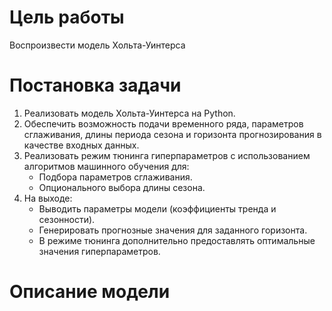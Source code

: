 # Цель работы

Воспроизвести модель Хольта-Уинтерса 

# Постановка задачи

1. Реализовать модель Хольта-Уинтерса на Python.
2. Обеспечить возможность подачи временного ряда, параметров сглаживания, длины периода сезона и горизонта прогнозирования в качестве входных данных.
3. Реализовать режим тюнинга гиперпараметров с использованием алгоритмов машинного обучения для:
    - Подбора параметров сглаживания.
    - Опционального выбора длины сезона.
4. На выходе:
    - Выводить параметры модели (коэффициенты тренда и сезонности).
    - Генерировать прогнозные значения для заданного горизонта.
    - В режиме тюнинга дополнительно предоставлять оптимальные значения гиперпараметров.

# Описание модели


